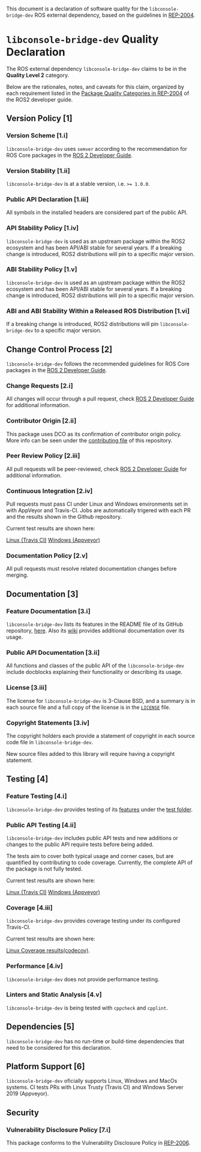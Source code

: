 This document is a declaration of software quality for the `libconsole-bridge-dev` ROS external dependency, based on the guidelines in [REP-2004](https://www.ros.org/reps/rep-2004.html).

# `libconsole-bridge-dev` Quality Declaration

The ROS external dependency `libconsole-bridge-dev` claims to be in the **Quality Level 2** category.

Below are the rationales, notes, and caveats for this claim, organized by each requirement listed in the [Package Quality Categories in REP-2004](https://index.ros.org/doc/ros2/Contributing/Developer-Guide/#package-quality-categories) of the ROS2 developer guide.

## Version Policy [1]

### Version Scheme [1.i]

`libconsole-bridge-dev` uses `semver` according to the recommendation for ROS Core packages in the [ROS 2 Developer Guide](https://index.ros.org/doc/ros2/Contributing/Developer-Guide/#versioning).

### Version Stability [1.ii]

`libconsole-bridge-dev` is at a stable version, i.e. `>= 1.0.0`.

### Public API Declaration [1.iii]

All symbols in the installed headers are considered part of the public API.

### API Stability Policy [1.iv]

`libconsole-bridge-dev` is used as an upstream package within the ROS2 ecosystem and has been API/ABI stable for several years. If a breaking change is introduced, ROS2 distributions will pin to a specific major version.

### ABI Stability Policy [1.v]

`libconsole-bridge-dev` is used as an upstream package within the ROS2 ecosystem and has been API/ABI stable for several years. If a breaking change is introduced, ROS2 distributions will pin to a specific major version.

### ABI and ABI Stability Within a Released ROS Distribution [1.vi]

If a breaking change is introduced, ROS2 distributions will pin `libconsole-bridge-dev` to a specific major version.

## Change Control Process [2]

`libconsole-bridge-dev` follows the recommended guidelines for ROS Core packages in the [ROS 2 Developer Guide](https://index.ros.org/doc/ros2/Contributing/Developer-Guide/#change-control-process).

### Change Requests [2.i]

All changes will occur through a pull request, check [ROS 2 Developer Guide](https://index.ros.org/doc/ros2/Contributing/Developer-Guide/#change-control-process) for additional information.

### Contributor Origin [2.ii]

This package uses DCO as its confirmation of contributor origin policy. More info can be seen under the [contributing file](./CONTRIBUTING.md) of this repository.

### Peer Review Policy [2.iii]

All pull requests will be peer-reviewed, check [ROS 2 Developer Guide](https://index.ros.org/doc/ros2/Contributing/Developer-Guide/#change-control-process) for additional information.

### Continuous Integration [2.iv]

Pull requests must pass CI under Linux and Windows environments set in with AppVeyor and Travis-CI. Jobs are automatically trigered with each PR and the results shown in the Github repository.

Current test results are shown here:

[Linux (Travis CI)](https://travis-ci.org/github/ros/console_bridge)
[Windows (Appveyor)](https://ci.appveyor.com/project/tfoote/console-bridge)

###  Documentation Policy [2.v]

All pull requests must resolve related documentation changes before merging.

## Documentation [3]

### Feature Documentation [3.i]

`libconsole-bridge-dev` lists its features in the README file of its GitHub repository, [here](https://github.com/ros/console_bridge/#features). Also its [wiki](http://wiki.ros.org/console_bridge) provides additional documentation over its usage.

### Public API Documentation [3.ii]

All functions and classes of the public API of the `libconsole-bridge-dev` include docblocks explaining their functionality or describing its usage.

### License [3.iii]

The license for `libconsole-bridge-dev` is 3-Clause BSD, and a summary is in each source file and a full copy of the license is in the [`LICENSE`](./LICENSE) file.

### Copyright Statements [3.iv]

The copyright holders each provide a statement of copyright in each source code file in `libconsole-bridge-dev`.

New source files added to this library will require having a copyright statement.

## Testing [4]

### Feature Testing [4.i]

`libconsole-bridge-dev` provides testing of its [features](https://github.com/ros/console_bridge/#features) under the [test folder](./test/).

### Public API Testing [4.ii]

`libconsole-bridge-dev` includes public API tests and new additions or changes to the public API require tests before being added.

The tests aim to cover both typical usage and corner cases, but are quantified by contributing to code coverage. Currently, the complete API of the package is not fully tested.

Current test results are shown here:

[Linux (Travis CI)](https://travis-ci.org/github/ros/console_bridge)
[Windows (Appveyor)](https://ci.appveyor.com/project/tfoote/console-bridge)

### Coverage [4.iii]

`libconsole-bridge-dev` provides coverage testing under its configured Travis-CI.

Current test results are shown here:

[Linux Coverage results(codecov)](https://codecov.io/gh/ros/console_bridge).

### Performance [4.iv]

`libconsole-bridge-dev` does not provide performance testing.

### Linters and Static Analysis [4.v]

`libconsole-bridge-dev` is being tested with `cppcheck` and `cpplint`.

## Dependencies [5]

`libconsole-bridge-dev` has no run-time or build-time dependencies that need to be considered for this declaration.

## Platform Support [6]

`libconsole-bridge-dev` oficially supports Linux, Windows and MacOs systems. CI tests PRs with Linux Trusty (Travis CI) and Windows Server 2019 (Appveyor).

## Security

### Vulnerability Disclosure Policy [7.i]

This package conforms to the Vulnerability Disclosure Policy in [REP-2006](https://www.ros.org/reps/rep-2006.html).
